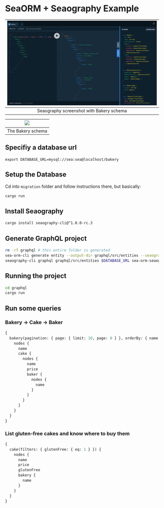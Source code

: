 # SeaORM + Seaography Example

| ![](https://raw.githubusercontent.com/SeaQL/sea-orm/master/examples/seaography_example/Seaography%20example.png) |
|:--:| 
| Seaography screenshot with Bakery schema |

| ![](https://raw.githubusercontent.com/SeaQL/sea-orm/master/tests/common/bakery_chain/bakery_chain_erd.png) |
|:--:| 
| The Bakery schema |

## Specifiy a database url

```
export DATABASE_URL=mysql://sea:sea@localhost/bakery
```

## Setup the Database

Cd into `migration` folder and follow instructions there, but basically:

```sh
cargo run
```

## Install Seaography

```sh
cargo install seaography-cli@^1.0.0-rc.3
```

## Generate GraphQL project

```sh
rm -rf graphql # this entire folder is generated
sea-orm-cli generate entity --output-dir graphql/src/entities --seaography
seaography-cli graphql graphql/src/entities $DATABASE_URL sea-orm-seaography-example
```

## Running the project

```sh
cd graphql
cargo run
```

## Run some queries

### Bakery -> Cake -> Baker

```graphql
{
  bakery(pagination: { page: { limit: 10, page: 0 } }, orderBy: { name: ASC }) {
    nodes {
      name
      cake {
        nodes {
          name
          price
          baker {
            nodes {
              name
            }
          }
        }
      }
    }
  }
}
```

### List gluten-free cakes and know where to buy them

```graphql
{
  cake(filters: { glutenFree: { eq: 1 } }) {
    nodes {
      name
      price
      glutenFree
      bakery {
        name
      }
    }
  }
}
```
